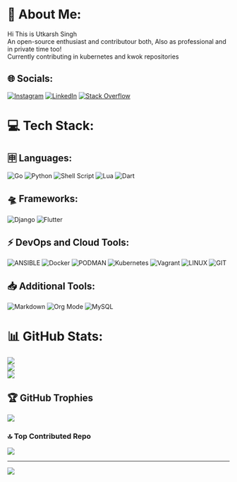 # 💫 About Me:
Hi This is Utkarsh Singh<br>An open-source enthusiast and contributour both, Also as professional and in private time too!<br>Currently contributing in kubernetes and kwok repositories


## 🌐 Socials:
[![Instagram](https://img.shields.io/badge/Instagram-%23E4405F.svg?logo=Instagram&logoColor=white)](https://instagram.com/https://www.instagram.com/atera.byte/) [![LinkedIn](https://img.shields.io/badge/LinkedIn-%230077B5.svg?logo=linkedin&logoColor=white)](https://linkedin.com/in/https://www.linkedin.com/in/ahemjigyasu/) [![Stack Overflow](https://img.shields.io/badge/-Stackoverflow-FE7A16?logo=stack-overflow&logoColor=white)](https://stackoverflow.com/users/Terabyte) 

# 💻 Tech Stack:

## 🈸 Languages:
![Go](https://img.shields.io/badge/go-%2300ADD8.svg?style=for-the-badge&logo=go&logoColor=white) ![Python](https://img.shields.io/badge/python-3670A0?style=for-the-badge&logo=python&logoColor=ffdd54) ![Shell Script](https://img.shields.io/badge/shell_script-%23121011.svg?style=for-the-badge&logo=gnu-bash&logoColor=white) ![Lua](https://img.shields.io/badge/lua-%232C2D72.svg?style=for-the-badge&logo=lua&logoColor=white) ![Dart](https://img.shields.io/badge/dart-%230175C2.svg?style=for-the-badge&logo=dart&logoColor=white) 

## 🛸 Frameworks:
![Django](https://img.shields.io/badge/django-%23092E20.svg?style=for-the-badge&logo=django&logoColor=white) ![Flutter](https://img.shields.io/badge/Flutter-%2302569B.svg?style=for-the-badge&logo=Flutter&logoColor=white) 

## ⚡ DevOps and Cloud Tools:
![ANSIBLE](https://img.shields.io/badge/ansible-%231A1918.svg?style=for-the-badge&logo=ansible&logoColor=white) ![Docker](https://img.shields.io/badge/docker-%230db7ed.svg?style=for-the-badge&logo=docker&logoColor=white) ![PODMAN](https://img.shields.io/badge/podman-892CA0.svg?style=for-the-badge&logo=podman&logoColor=white) ![Kubernetes](https://img.shields.io/badge/kubernetes-%23326ce5.svg?style=for-the-badge&logo=kubernetes&logoColor=white) ![Vagrant](https://img.shields.io/badge/vagrant-%231563FF.svg?style=for-the-badge&logo=vagrant&logoColor=white) ![LINUX](https://img.shields.io/badge/Linux-FCC624?style=for-the-badge&logo=linux&logoColor=black) ![GIT](https://img.shields.io/badge/Git-fc6d26?style=for-the-badge&logo=git&logoColor=white) 

## 📥 Additional Tools:
![Markdown](https://img.shields.io/badge/markdown-%23000000.svg?style=for-the-badge&logo=markdown&logoColor=white)  ![Org Mode](https://img.shields.io/badge/orgmode-%2377AA99.svg?style=for-the-badge&logo=org&logoColor=white)   ![MySQL](https://img.shields.io/badge/mysql-%2300000f.svg?style=for-the-badge&logo=mysql&logoColor=white)     

# 📊 GitHub Stats:
![](https://github-readme-stats.vercel.app/api?username=utkarsh-singh1&theme=dark&hide_border=true&include_all_commits=true&count_private=true)<br/>
![](https://github-readme-streak-stats.herokuapp.com/?user=utkarsh-singh1&theme=dark&hide_border=true)<br/>
![](https://github-readme-stats.vercel.app/api/top-langs/?username=utkarsh-singh1&theme=dark&hide_border=true&include_all_commits=true&count_private=true&layout=compact)

## 🏆 GitHub Trophies
![](https://github-profile-trophy.vercel.app/?username=utkarsh-singh1&theme=radical&no-frame=false&no-bg=false&margin-w=4)

### 🔝 Top Contributed Repo
![](https://github-contributor-stats.vercel.app/api?username=utkarsh-singh1&limit=5&theme=dark&combine_all_yearly_contributions=true)

---
[![](https://visitcount.itsvg.in/api?id=utkarsh-singh1&icon=0&color=0)](https://visitcount.itsvg.in)

<!-- Proudly created with GPRM ( https://gprm.itsvg.in ) -->
